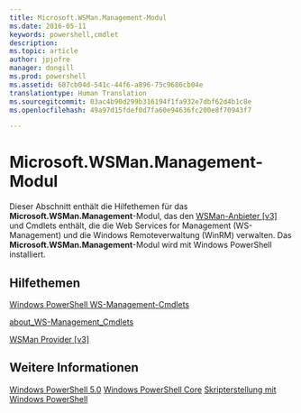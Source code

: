 ```yaml
---
title: Microsoft.WSMan.Management-Modul
ms.date: 2016-05-11
keywords: powershell,cmdlet
description: 
ms.topic: article
author: jpjofre
manager: dongill
ms.prod: powershell
ms.assetid: 687cb04d-541c-44f6-a896-75c9686cb04e
translationtype: Human Translation
ms.sourcegitcommit: 03ac4b90d299b316194f1fa932e7dbf62d4b1c8e
ms.openlocfilehash: 49a97d15fdef0d7fa60e94636fc200e8f70943f7

---
```


# Microsoft.WSMan.Management-Modul
Dieser Abschnitt enthält die Hilfethemen für das **Microsoft.WSMan.Management**-Modul, das den [WSMan-Anbieter [v3]](https://technet.microsoft.com/en-us/library/4c3d8d36-4f7a-4211-996f-64110e4b2eb7) und Cmdlets enthält, die die Web Services for Management (WS\-Management) und die Windows Remoteverwaltung (WinRM) verwalten. Das **Microsoft.WSMan.Management**-Modul wird mit Windows PowerShell installiert.

## Hilfethemen
[Windows PowerShell WS-Management-Cmdlets](http://go.microsoft.com/fwlink/?LinkID=245863)

[about_WS-Management_Cmdlets](https://technet.microsoft.com/en-us/library/6ed3370a-ea10-45a5-9493-696aeace27ed)

[WSMan Provider [v3]](https://technet.microsoft.com/en-us/library/4c3d8d36-4f7a-4211-996f-64110e4b2eb7)

## Weitere Informationen
[Windows PowerShell 5.0](Windows-PowerShell-5.0.md)
[Windows PowerShell Core](https://technet.microsoft.com/en-us/library/4b75f1e4-f327-48f3-92ab-bf5435094d41)
[Skripterstellung mit Windows PowerShell](../../getting-started/fundamental/Scripting-with-Windows-PowerShell.md)




<!--HONumber=Jun16_HO4-->


